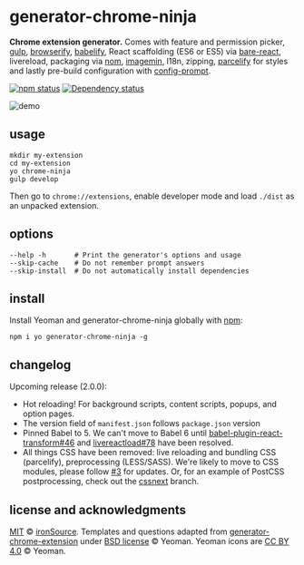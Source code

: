 # generator-chrome-ninja

**Chrome extension generator.** Comes with feature and permission picker, [gulp](http://gulpjs.com), [browserify](https://github.com/substack/node-browserify), [babelify](https://github.com/babel/babelify), React scaffolding (ES6 or ES5) via [bare-react](https://github.com/ironSource/node-generator-bare-react), livereload, packaging via [nom](https://github.com/ironSource/node-generator-nom), [imagemin](https://github.com/sindresorhus/gulp-imagemin), l18n, zipping, [parcelify](https://github.com/rotundasoftware/parcelify) for styles and lastly pre-build configuration with [config-prompt](https://github.com/ironSource/node-config-prompt).

[![npm status](http://img.shields.io/npm/v/generator-chrome-ninja.svg?style=flat-square)](https://www.npmjs.org/package/generator-chrome-ninja)  [![Dependency status](https://img.shields.io/david/ironsource/node-generator-chrome-ninja.svg?style=flat-square)](https://david-dm.org/ironsource/node-generator-chrome-ninja)

![demo](https://github.com/ironSource/node-generator-chrome-ninja/raw/master/demo.gif)

## usage

```
mkdir my-extension
cd my-extension
yo chrome-ninja
gulp develop
```

Then go to `chrome://extensions`, enable developer mode and load `./dist` as an unpacked extension.

## options

```
--help -h       # Print the generator's options and usage
--skip-cache    # Do not remember prompt answers
--skip-install  # Do not automatically install dependencies
```

## install

Install Yeoman and generator-chrome-ninja globally with [npm](https://npmjs.org):

```
npm i yo generator-chrome-ninja -g
```

## changelog

Upcoming release (2.0.0):

- Hot reloading! For background scripts, content scripts, popups, and option pages.
- The version field of `manifest.json` follows `package.json` version
- Pinned Babel to 5. We can't move to Babel 6 until  [babel-plugin-react-transform#46](https://github.com/gaearon/babel-plugin-react-transform/issues/46) and [livereactload#78](https://github.com/milankinen/livereactload/issues/78) have been resolved.
- All things CSS have been removed: live reloading and bundling CSS (parcelify), preprocessing (LESS/SASS). We're likely to move to CSS modules, please follow [#3](https://github.com/ironSource/node-generator-chrome-ninja/issues/3) for updates. Or, for an example of PostCSS postprocessing, check out the [cssnext](https://github.com/ironSource/node-generator-chrome-ninja/tree/feature-cssnext) branch.

## license and acknowledgments

[MIT](http://opensource.org/licenses/MIT) © [ironSource](http://www.ironsrc.com/). Templates and questions adapted from [generator-chrome-extension](https://github.com/yeoman/generator-chrome-extension) under [BSD license](http://opensource.org/licenses/bsd-license.php) © Yeoman. Yeoman icons are [CC BY 4.0](http://creativecommons.org/licenses/by/4.0/) © Yeoman.
